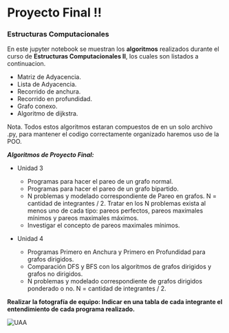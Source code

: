 # Proyecto Final !!
### Estructuras Computacionales

En este jupyter notebook se muestran los __algoritmos__ realizados durante el curso de __Estructuras Computacionales II__, los cuales son listados a continuacion.

* Matriz de Adyacencia.
* Lista de Adyacencia.
* Recorrido de anchura.
* Recorrido en profundidad.
* Grafo conexo.
* Algoritmo de dijkstra.

Nota. Todos estos algoritmos estaran compuestos de en un solo archivo .py, para mantener el codigo correctamente organizado haremos uso de la POO.

***Algoritmos de Proyecto Final:***

- Unidad 3 

  * Programas para hacer el pareo de un grafo normal.
  * Programas para hacer el pareo de un grafo bipartido.
  * N problemas y modelado correspondiente de Pareo en grafos. N = cantidad de integrantes / 2. Tratar en los N problemas exista al menos uno de cada tipo: pareos perfectos, pareos maximales mínimos y pareos maximales       máximos. 
  * Investigar el concepto de pareos maximales mínimos.
 
 - Unidad 4

    * Programas Primero en Anchura y Primero en Profundidad para grafos dirigidos.
    * Comparación DFS y BFS con los algoritmos de grafos dirigidos y grafos no dirigidos.
    * N problemas y modelado correspondiente de grafos dirigidos ponderado o no. N = cantidad de integrantes / 2.

**Realizar la fotografía de equipo: Indicar en una tabla de cada integrante el entendimiento de cada programa realizado.**

![UAA](https://www.liderempresarial.com/wp-content/uploads/2020/03/BOLETIN-387-2.jpg)
